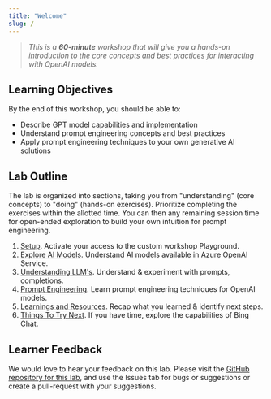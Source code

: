 ```yaml
---
title: "Welcome"
slug: /
---
```


> _This is a **60-minute** workshop that will give you a hands-on introduction to the core concepts and best practices for interacting with OpenAI models._

## Learning Objectives

By the end of this workshop, you should be able to:

 - Describe GPT model capabilities and implementation
 - Understand prompt engineering concepts and best practices
 - Apply prompt engineering techniques to your own generative AI solutions


## Lab Outline

The lab is organized into sections, taking you from "understanding" (core concepts) to "doing" (hands-on exercises). Prioritize completing the exercises within the allotted time. You can then any remaining session time for open-ended exploration to build your own intuition for prompt engineering.

1. [Setup](/setup). Activate your access to the custom workshop Playground.
1. [Explore AI Models](/ai-models). Understand AI models available in Azure OpenAI Service.
1. [Understanding LLM's](/llms). Understand & experiment with prompts, completions.
1. [Prompt Engineering](/labs/Basic-Prompting/). Learn prompt engineering techniques for OpenAI models. 
1. [Learnings and Resources](/summary). Recap what you learned & identify next steps.
1. [Things To Try Next](/next-steps). If you have time, explore the capabilities of Bing Chat.


## Learner Feedback
We would love to hear your feedback on this lab. Please visit the [GitHub repository for this lab](https://github.com/microsoft/Workshop-Interact-with-OpenAI-models/), and use the Issues tab for bugs or suggestions or create a pull-request with your suggestions.
